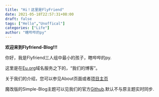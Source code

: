 ```yaml
---
title: "Hi！这里是FlyFriend"
date: 2021-05-18T22:57:31+08:00
draft: false
tags: ["Hello","Unoffical"]
categories: ["Life"]
author: "瞎哔哔的py"
---
```

**欢迎来到Flyfriend-Blog!!!**

<!--more-->

你好，我是Flyfriend三人组中最小的孩子，瞎哔哔的py.

这里是在[Eu.org](https://nic.eu.org/)域名服务之下的，“我们的博客”。

关于我们的介绍，您可以参见About页面或者[项目主页](https://www.flyfriend.eu.org/)

魔改版的Simple-Blog主题可以见我们的官方[Github](https://github.com/FlyFriend/hugo-theme-simple-blog).默认不与原主题实时同步.